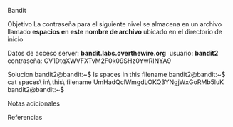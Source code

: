 Bandit 

Objetivo
La contraseña para el siguiente nivel se almacena en un archivo llamado **espacios en este nombre de archivo** ubicado en el directorio de inicio

Datos de acceso
server: **bandit.labs.overthewire.org** 
usuario: **bandit2**
contraseña: CV1DtqXWVFXTvM2F0k09SHz0YwRINYA9

Solucion
bandit2@bandit:~$ ls
spaces in this filename
bandit2@bandit:~$ cat spaces\ in\ this\ filename
UmHadQclWmgdLOKQ3YNgjWxGoRMb5luK
bandit2@bandit:~$

Notas adicionales 

Referencias 
